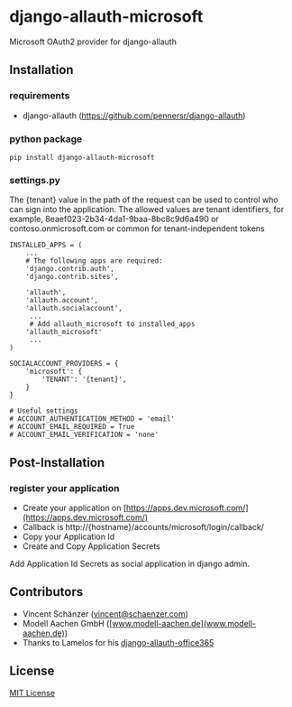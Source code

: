 # django-allauth-microsoft
Microsoft OAuth2 provider for django-allauth

## Installation

### requirements
* django-allauth (https://github.com/pennersr/django-allauth)

### python package
```
pip install django-allauth-microsoft
```
### settings.py

The {tenant} value in the path of the request can be used to control who can sign into the application. The allowed values are tenant identifiers, for example, 8eaef023-2b34-4da1-9baa-8bc8c9d6a490 or contoso.onmicrosoft.com or common for tenant-independent tokens

```
INSTALLED_APPS = (
    ...
    # The following apps are required:
    'django.contrib.auth',
    'django.contrib.sites',

    'allauth',
    'allauth.account',
    'allauth.socialaccount',
     ...
     # Add allauth_microsoft to installed_apps
   	'allauth_microsoft'
     ...
)

SOCIALACCOUNT_PROVIDERS = {
    'microsoft': {
        'TENANT': '{tenant}',
    }
}

# Useful settings
# ACCOUNT_AUTHENTICATION_METHOD = 'email'
# ACCOUNT_EMAIL_REQUIRED = True
# ACCOUNT_EMAIL_VERIFICATION = 'none'
```
## Post-Installation

### register your application
* Create your application on [https://apps.dev.microsoft.com/](https://apps.dev.microsoft.com/)
* Callback is  http://{hostname}/accounts/microsoft/login/callback/
* Copy your Application Id
* Create and Copy Application Secrets

Add Application Id Secrets as social application in django admin.

## Contributors
* Vincent Schänzer (vincent@schaenzer.com)
* Modell Aachen GmbH ([www.modell-aachen.de](www.modell-aachen.de))
* Thanks to Lamelos for his [django-allauth-office365](https://github.com/Lamelos/django-allauth-office365/tree/master/allauth_office365)

## License
[MIT License](https://github.com/schaenzer/django-allauth-microsoft/blob/master/LICENSE)
